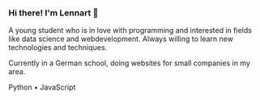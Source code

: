 ### Hi there! I'm Lennart 👋
A young student who is in love with programming and interested in fields like data science and webdevelopment. Always willing to learn new technologies and techniques.

Currently in a German school, doing websites for small companies in my area.

Python • JavaScript
